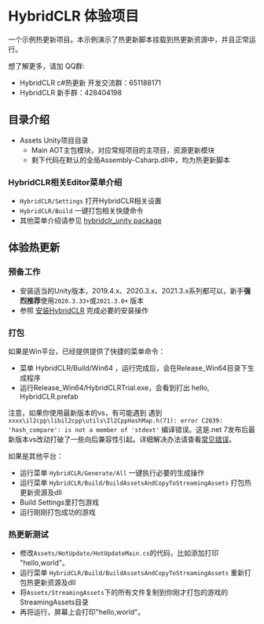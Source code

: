 # HybridCLR 体验项目

一个示例热更新项目。本示例演示了热更新脚本挂载到热更新资源中，并且正常运行。

想了解更多，请加 QQ群: 

- HybridCLR c#热更新 开发交流群：651188171
- HybridCLR 新手群：428404198

## 目录介绍

- Assets Unity项目目录
  - Main AOT主包模块，对应常规项目的主项目，资源更新模块
  - 剩下代码在默认的全局Assembly-Csharp.dll中，均为热更新脚本

### HybridCLR相关Editor菜单介绍

- `HybridCLR/Settings` 打开HybridCLR相关设置
- `HybridCLR/Build` 一键打包相关快捷命令
- 其他菜单介绍请参见 [hybridclr_unity package](https://focus-creative-games.github.io/hybridclr/hybridclr_unity/)


## 体验热更新

### 预备工作

- 安装适当的Unity版本，2019.4.x、2020.3.x、2021.3.x系列都可以，新手**强烈推荐**使用`2020.3.33+`或`2021.3.0+` 版本
- 参照 [安装HybridCLR](https://focus-creative-games.github.io/hybridclr/install/) 完成必要的安装操作

### 打包

如果是Win平台，已经提供提供了快捷的菜单命令：

- 菜单 HybridCLR/Build/Win64 ，运行完成后，会在Release_Win64目录下生成程序
- 运行Release_Win64/HybridCLRTrial.exe，会看到打出 hello, HybridCLR.prefab

注意，如果你使用最新版本的vs，有可能遇到 遇到 `xxxx\il2cpp\libil2cpp\utils\Il2CppHashMap.h(71): error C2039: 'hash_compare': is not a member of 'stdext'` 编译错误。这是.net 7发布后最新版本vs改动打破了一些向后兼容性引起。详细解决办法请查看[常见错误](https://focus-creative-games.github.io/hybridclr/common_errors/)。

如果是其他平台：
- 运行菜单 `HybridCLR/Generate/All` 一键执行必要的生成操作
- 运行菜单 `HybridCLR/Build/BuildAssetsAndCopyToStreamingAssets` 打包热更新资源及dll
- Build Settings里打包游戏
- 运行刚刚打包成功的游戏

### 热更新测试

- 修改`Assets/HotUpdate/HotUpdateMain.cs`的代码，比如添加打印 "hello,world"。
- 运行菜单 `HybridCLR/Build/BuildAssetsAndCopyToStreamingAssets` 重新打包热更新资源及dll
- 将`Assets/StreamingAssets`下的所有文件复制到你刚才打包的游戏的StreamingAssets目录
- 再将运行，屏幕上会打印"hello,world"。



